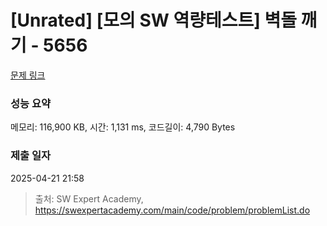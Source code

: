 # [Unrated] [모의 SW 역량테스트] 벽돌 깨기 - 5656 

[문제 링크](https://swexpertacademy.com/main/code/problem/problemDetail.do?contestProbId=AWXRQm6qfL0DFAUo) 

### 성능 요약

메모리: 116,900 KB, 시간: 1,131 ms, 코드길이: 4,790 Bytes

### 제출 일자

2025-04-21 21:58



> 출처: SW Expert Academy, https://swexpertacademy.com/main/code/problem/problemList.do